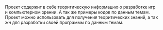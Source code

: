 Проект содержит в себе теоритическую информацию о разработке игр и компьютерном зрении. А так же примеры кодов по данным темам. Проект можно использовать для получения теоритических знаний, а так жн для разработки своей программы по данным темам.
